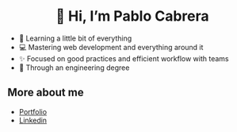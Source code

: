 <h1 align="center">👋 Hi, I’m Pablo Cabrera</h1>

- 🌱 Learning a little bit of everything
- 💻 Mastering web development and everything around it
- ✨ Focused on good practices and efficient workflow with teams
- 🏫 Through an engineering degree

<h2>More about me</h2>

- [Portfolio](https://nanndo54.dev)
- [Linkedin](https://www.linkedin.com/in/nanndo54/)
